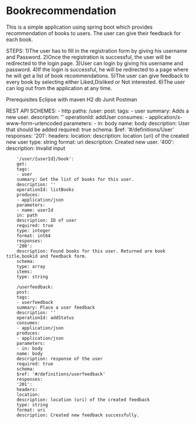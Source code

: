# Bookrecommendation
This is a simple application using spring boot which provides recommendation of books to users. The user can give their feedback for each book.

STEPS:
1)The user has to fill in the registration form by giving his username and Password.
2)Once the registration is successful, the user will be redirected to the login page.
3)User can login by giving his username and password.
4)If the login is successful, he will be redirected to a page where he will get a list of book recommendations.
5)The user can give feedback to every book by selecting either Liked,Disliked or Not interested.
6)The user can log out from the application at any time.

Prerequisites
    Eclipse with maven 
    H2 db
    Junit
    Postman

REST API SCHEMES:
        - http
        paths:
        /user:
        post:
        tags:
        - user
        summary: Adds a new user.
        description: ''
        operationId: addUser
        consumes:
        - application/x-www-form-urlencoded
        parameters:
        - in: body
        name: body
        description: User that should be added
        required: true
        schema:
        $ref: '#/definitions/User'
        responses:
        '201':
        headers:
        location:
        description: location (uri) of the created new user
        type: string
        format: uri
        description: Created new user.
        '400':
        description: Invalid input

        '/user/{userId}/book':
        get:
        tags:
        - user
        summary: Get the list of books for this user.
        description: ''
        operationId: listBooks
        produces:
        - application/json
        parameters:
        - name: userId
        in: path
        description: ID of user
        required: true
        type: integer
        format: int64
        responses:
        '200':
        description: Found books for this user. Returned are book title,bookid and feedback form.
        schema:
        type: array
        items:
        type: string

        /userfeedback:
        post:
        tags:
        - userfeedback
        summary: Place a user feedback
        description: ''
        operationId: addStatus
        consumes:
        - application/json
        produces:
        - application/json
        parameters:
        - in: body
        name: body
        description: response of the user
        required: true
        schema:
        $ref: '#/definitions/userfeedback'
        responses:
        '201':
        headers:
        location:
        description: location (uri) of the created feedback
        type: string
        format: uri
        description: Created new feedback successfully.


